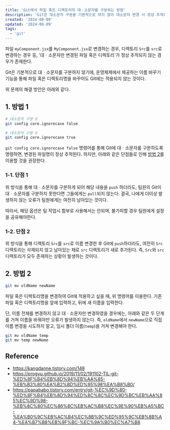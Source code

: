 ```yaml
---
title: 'Git에서 파일 혹은 디렉토리의 대ㆍ소문자를 구분하는 방법'
description: 'Git은 대소문자 구분을 기본적으로 하지 않아 대소문자 변경 시 정상 추적되지 않으며, `git mv` 명령어를 사용해 임시 이름을 거쳐 변경해야 올바르게 반영된다.'
created: '2024-08-09'
updated: '2024-08-09'
tags:
  - 'git'
---
```


파일 `myComponent.jsx`를 `MyComponent.jsx`로 변경하는 경우, 디렉토리 `Src`를 `src`로 변경하는 경우 등, '대ㆍ소문자만 변경된 파일 혹은 디렉토리'가 정상 추적되지 않는 경우가 존재한다.

Git은 기본적으로 대ㆍ소문자를 구분하지 않기에, 운영체제에서 제공하는 이름 바꾸기 기능을 통해 파일 혹은 디렉토리명을 바꾸어도 Git에는 적용되지 않는 것이다.

위 문제의 해결 방안은 아래와 같다.

## 1. 방법 1

```sh
# 대소문자 구분 O
git config core.ignorecase false

# 대소문자 구분 X
git config core.ignorecase true
```

`git config core.ignorecase false` 명령어를 통해 Git에 대ㆍ소문자를 구분하도록 명령하면, 변경된 파일명이 정상 추적된다. 하지만, 아래와 같은 단점들로 인해 [방법 2](#2-방법-2)를 이용할 것을 권장한다.

### 1-1. 단점 1

위 방식을 통해 대ㆍ소문자를 구분하게 되어 해당 내용을 `push` 하더라도, 팀원의 Git이 대ㆍ소문자를 구분하지 못한다면 그들에게는 `pull`되지 않는다. 결국, 나에게 더이상 발생하지 않는 오류가 팀원에게는 여전히 남아있는 것이다.

따라서, 해당 옵션은 팀 작업시 함부로 사용해서는 안되며, 불가피할 경우 팀원에게 설정을 공유해야한다.

### 1-2. 단점 2

위 방식을 통해 디렉토리 `Src`를 `src`로 이름 변경한 후 Git에 `push`하더라도, 여전히 `Src` 디렉토리는 삭제되지 않고 남아있는 채로 `src` 디렉토리가 새로 추가된다. 즉, `Src`와 `src` 디렉토리가 모두 존재하는 상황이 발생하는 것이다.

## 2. 방법 2

```sh
git mv oldName newName
```

파일 혹은 디렉토리명을 변경하여 Git에 적용하고 싶을 때, 위 명령어를 이용한다. 기존 파일 혹은 디렉토리명을 앞에 입력하고, 뒤에 새 이름을 입력한다.

단, 이름 전체를 변경하지 않고 대ㆍ소문자만 변경하였을 경우에는, 아래와 같은 두 단계를 거쳐 이름을 바꿔야만 오류가 발생하지 않는다. 즉, `oldName`에서 `newName`으로 직접 이름 변경을 시도하지 말고, 임시 폴더 이름(`temp`)을 거쳐 변경해야 한다.

```sh
git mv oldName temp
git mv temp newName
```

## Reference

- <https://kangdanne.tistory.com/148>
- <https://progyu.github.io/2019/11/02/191102-TIL-git-%ED%8F%B4%EB%8D%94%EB%AA%85-%EB%B3%80%EA%B2%BD%ED%95%98%EA%B8%B0/>
- <https://papababo.tistory.com/entry/git-%EC%9D%80-%ED%8F%B4%EB%8D%94%ED%8C%8C%EC%9D%BC%EB%AA%85%EC%9D%98-%EB%8C%80%EC%86%8C%EB%AC%B8%EC%9E%90%EB%A5%BC-%EA%B0%9C%EB%AC%B4%EC%8B%9C%ED%95%9C%EB%8B%A4-%EA%B7%B8%EB%9F%BC-%EC%9A%B0%EC%A7%B8>
